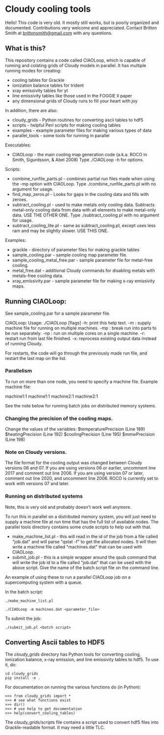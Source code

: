# Cloudy cooling tools

Hello! This code is very old. It mostly still works, but is poorly
organized and documented. Contributions very welcome and
appreciated. Contact Britton Smith at brittonsmith@gmail.com with any
questions.

## What is this?

This repository contains a code called CIAOLoop, which is capable of
running and colating grids of Cloudy models in parallel. It has
multiple running modes for creating:
* cooling tables for Grackle
* ionization balance tables for trident
* xray emissivity tables for yt
* line emissivity tables like those used in the FOGGIE II paper
* any dimensional grids of Cloudy runs to fill your heart with joy

In addition, there are also:
* cloudy_grids - Python routines for converting ascii tables to hdf5
* scripts - helpful Perl scripts for making cooling tables
* examples - example parameter files for making various types of data
* parallel_tools - some tools for running in parallel

Executables:

* CIAOLoop - the main cooling map generation code (a.k.a. ROCO in
  Smith, Sigurdsson, & Abel 2008) Type ./CIAOLoop -h for options.

Scripts:

* combine_runfile_parts.pl - combines partial run files made when
  using the -mp option with CIAOLoop. Type ./combine_runfile_parts.pl
  with no argument for usage. 
* find_map_zeros.pl - Looks for gaps in the cooling data and fills
  with zeroes.
* subtract_cooling.pl - used to make metals only cooling data.
  Subtracts metal-only cooling data from data with all elements to
  make metal-only data.  USE THE OTHER ONE. Type ./subtract_cooling.pl
  with no argument for usage.
* subtract_cooling_lite.pl - same as subtract_cooling.pl, except uses
  less ram and may be slightly slower.  USE THIS ONE.

Examples:

* grackle - directory of parameter files for making grackle tables
* sample_cooling.par - sample cooling map parameter file.
* sample_cooling_metal_free.par - sample parameter file for metal-free cooling.
* metal_free.dat - additional Cloudy commands for disabling metals
  with metals-free cooling data.
* xray_emissivity.par - sample parameter file for making x-ray emissivity maps.

## Running CIAOLoop:

See sample_cooling.par for a sample parameter file.

CIAOLoop:
Usage: ./CIAOLoop [flags] <parameter file>
        -h: print this help text.
        -m <filename>: supply machine file for running on multiple machines.
        -mp <this part> <total parts>: break run into parts to be run separately.
        -np <number of processors>: run on multiple cores on a single machine.
        -r: restart run from last file finished.
        -x: reprocess existing output data instead of running Cloudy.

For restarts, the code will go through the previously made 
run file, and restart the last map on the list.

### Parallelism

To run on more than one node, you need to specify a machine file.
Example machine file:

machine1:1
machine1:1
machine2:1
machine2:1

See the note below for running batch jobs on distributed memory systems.

### Changing the precision of the cooling maps.

Change the values of the variables: 
$temperaturePrecision (Line 189)
$heatingPrecision (Line 192)
$coolingPrecision (Line 195)
$mmwPrecision (Line 198)

### Note on Cloudy versions.

The file format for the cooling output was changed between Cloudy versions 
06 and 07.  If you are using versions 06 or earlier, uncomment line 2017 
and comment out line 2006.  If you are using version 07 or later, comment 
out line 2020, and uncomment line 2006.  ROCO is currently set to work with 
versions 07 and later.

### Running on distributed systems

Note, this is very old and probably doesn't work well anymore.

To run this in parallel on a distributed memory system, you will just 
need to supply a machine file at run time that has the full list of 
available nodes.  The parallel tools directory contains some crude 
scripts to help out with that.

* make_machine_list.pl - this will read in the id of the job from a file 
                       called "job.dat" and will parse "qstat -f" to 
                       get the allocated nodes.  It will then write 
                       a machine file called "machines.dat" that can 
                       be used with CIAOLoop.
* submit_job.pl - this is a simple wrapper around the qsub command that 
                will write the job id to a file called "job.dat" that 
                can be used with the above script.  Give the name of the 
                batch script file on the command line.

An example of using these to run a parallel CIAOLoop job on a 
supercomputing system with a queue.

In the batch script:

```
./make_machine_list.pl

./CIAOLoop -m machines.dat <parameter_file>
```

To submit the job:

```
./submit_job.pl <batch script>
```

## Converting Ascii tables to HDF5

The *cloudy_grids* directory has Python tools for converting cooling,
ionization balance, x-ray emission, and line emissivity tables to
hdf5. To use it, do:

```
cd cloudy_grids
pip install -e .
```

For documentation on running the various functions do (in Python):
```
>>> from cloudy_grids import *
>>> # see what functions exist
>>> dir()
>>> # use help to get documentation
>>> help(convert_cooling_tables)
```

The *cloudy_grids/scripts* file contains a script used to convert hdf5
files into Grackle-readable format. It may need a little TLC.
